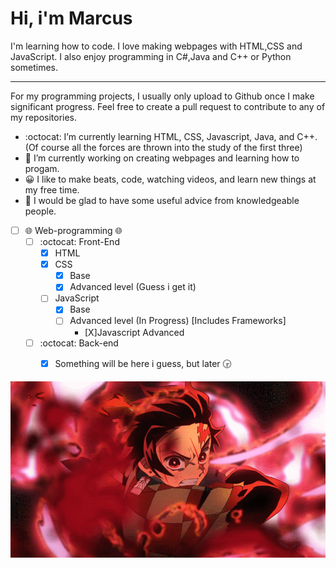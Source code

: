 # Hi, i'm Marcus

 
I'm learning how to code. I love making webpages with HTML,CSS and JavaScript. I also enjoy programming in C#,Java and C++ or Python sometimes.

_____

For my programming projects, I usually only upload to Github once I make significant progress. Feel free to create a pull request to contribute to any of my repositories.

- :octocat: I’m currently learning HTML, CSS, Javascript, Java, and C++. (Of course all the forces are thrown into the study of the first three)
- 🔨 I’m currently working on creating webpages and learning how to progam.
- 😀 I like to make beats, code, watching videos, and learn new things at my free time.
- 💬 I would be glad to have some useful advice from knowledgeable people.


- [ ] 🌐 Web-programming 🌐
    - [ ] :octocat: Front-End
        - [X] HTML
        - [X] CSS
            - [X] Base
            - [X] Advanced level (Guess i get it)
        - [ ] JavaScript
            - [X] Base
            - [ ] Advanced level (In Progress) [Includes Frameworks]
                - [X]Javascript Advanced  
     - [ ] :octocat: Back-end
        - [X] Something will be here i guess, but later 🕞


![Banner](https://github.com/marcusblanco/marcusblanco/blob/main/1578081634_original.gif)
